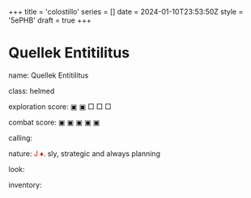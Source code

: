 +++
title = 'colostillo'
series = []
date = 2024-01-10T23:53:50Z
style = '5ePHB'
draft = true
+++

# Quellek Entitilitus

name: Quellek Entitilitus

class: helmed

exploration score: &#x25A3; &#x25A3; &squ; &squ; &squ;

combat score: &#x25A3; &#x25A3; &#x25A3; &#x25A3; &#x25A3;

calling:

nature: <span style="color:red">J &diams;</span>. sly, strategic and always planning

look:

inventory: